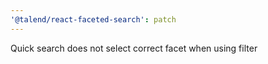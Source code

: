 ```yaml
---
'@talend/react-faceted-search': patch
---
```


Quick search does not select correct facet when using filter
